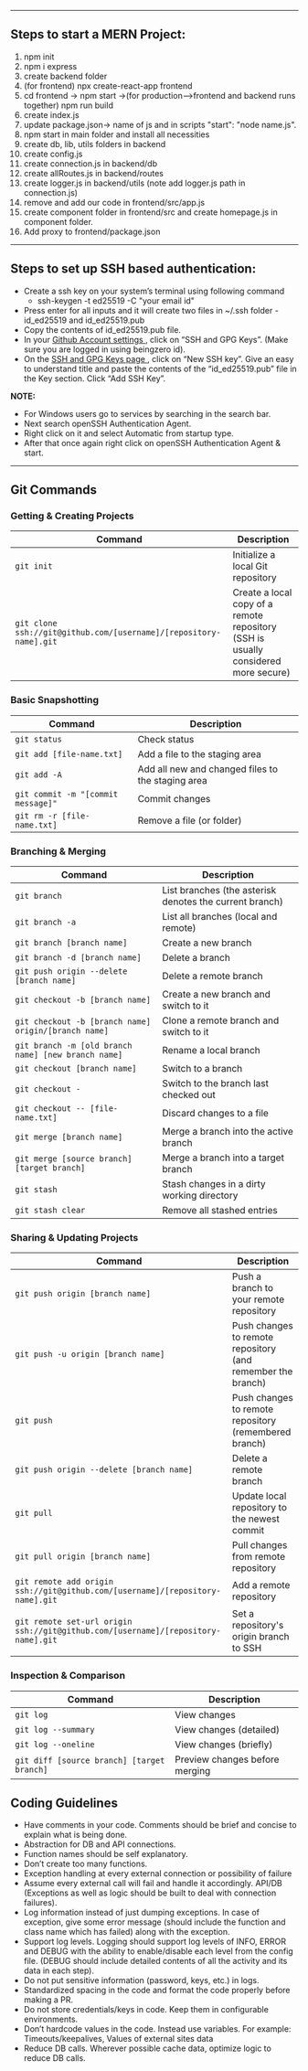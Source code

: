 
------------------------------------------------
## Steps to start a MERN Project:

1) npm init
2) npm i express
3) create backend folder
4) (for frontend) npx create-react-app frontend
5) cd frontend 
          -> npm start
          ->(for production-->frontend and backend runs together) npm run build
6) create index.js
7) update package.json-> name of js and in scripts "start": "node name.js".
8) npm start in main folder and install all necessities
9) create db, lib, utils folders in backend
10) create config.js
11) create connection.js in backend/db
12) create allRoutes.js in backend/routes
13) create logger.js in backend/utils (note add logger.js path in connection.js)
14) remove and add our code in frontend/src/app.js
15) create component folder in frontend/src and create homepage.js in component folder.
16) Add proxy to frontend/package.json
------------------------------------------------
## Steps to set up SSH based authentication:
- Create a ssh key on your system’s terminal using following command
    - ssh-keygen -t ed25519 -C "your email id"
- Press enter for all inputs and it will create two files in ~/.ssh folder - id_ed25519 and id_ed25519.pub
- Copy the contents of id_ed25519.pub file.
- In your [Github Account settings ](https://github.com/settings/profile), click on “SSH and GPG Keys”. (Make sure you are logged in using beingzero id).
- On the [SSH and GPG Keys page ](https://github.com/settings/keys), click on “New SSH key”. Give an easy to understand title and paste the contents of the “id_ed25519.pub” file in the Key section. Click “Add SSH Key”.

**NOTE:** 

- For Windows users go to services by searching in the search bar.
- Next search openSSH Authentication Agent.
- Right click on it and select Automatic from startup type.
- After that once again right click on openSSH Authentication Agent & start.


------------------------------------------------
## Git Commands
### Getting & Creating Projects

| Command | Description |
| ------- | ----------- |
| `git init` | Initialize a local Git repository |
| `git clone ssh://git@github.com/[username]/[repository-name].git` | Create a local copy of a remote repository (SSH is usually considered more secure)|

### Basic Snapshotting

| Command | Description |
| ------- | ----------- |
| `git status` | Check status |
| `git add [file-name.txt]` | Add a file to the staging area |
| `git add -A` | Add all new and changed files to the staging area |
| `git commit -m "[commit message]"` | Commit changes |
| `git rm -r [file-name.txt]` | Remove a file (or folder) |

### Branching & Merging

| Command | Description |
| ------- | ----------- |
| `git branch` | List branches (the asterisk denotes the current branch) |
| `git branch -a` | List all branches (local and remote) |
| `git branch [branch name]` | Create a new branch |
| `git branch -d [branch name]` | Delete a branch |
| `git push origin --delete [branch name]` | Delete a remote branch |
| `git checkout -b [branch name]` | Create a new branch and switch to it |
| `git checkout -b [branch name] origin/[branch name]` | Clone a remote branch and switch to it |
| `git branch -m [old branch name] [new branch name]` | Rename a local branch |
| `git checkout [branch name]` | Switch to a branch |
| `git checkout -` | Switch to the branch last checked out |
| `git checkout -- [file-name.txt]` | Discard changes to a file |
| `git merge [branch name]` | Merge a branch into the active branch |
| `git merge [source branch] [target branch]` | Merge a branch into a target branch |
| `git stash` | Stash changes in a dirty working directory |
| `git stash clear` | Remove all stashed entries |

### Sharing & Updating Projects

| Command | Description |
| ------- | ----------- |
| `git push origin [branch name]` | Push a branch to your remote repository |
| `git push -u origin [branch name]` | Push changes to remote repository (and remember the branch) |
| `git push` | Push changes to remote repository (remembered branch) |
| `git push origin --delete [branch name]` | Delete a remote branch |
| `git pull` | Update local repository to the newest commit |
| `git pull origin [branch name]` | Pull changes from remote repository |
| `git remote add origin ssh://git@github.com/[username]/[repository-name].git` | Add a remote repository |
| `git remote set-url origin ssh://git@github.com/[username]/[repository-name].git` | Set a repository's origin branch to SSH |

### Inspection & Comparison

| Command | Description |
| ------- | ----------- |
| `git log` | View changes |
| `git log --summary` | View changes (detailed) |
| `git log --oneline` | View changes (briefly) |
| `git diff [source branch] [target branch]` | Preview changes before merging |

## Coding Guidelines

- Have comments in your code. Comments should be brief and concise to explain what is being done.
- Abstraction for DB and API connections.
- Function names should be self explanatory.
- Don’t create too many functions.
- Exception handling at every external connection or possibility of failure
- Assume every external call will fail and handle it accordingly. API/DB (Exceptions as well as logic should be built to deal with connection failures).
- Log information instead of just dumping exceptions. In case of exception, give some error message (should include the function and class name which has failed) along with the exception.
- Support log levels. Logging should support log levels of INFO, ERROR and DEBUG with the ability to enable/disable each level from the config file. (DEBUG should include detailed contents of all the activity and its data in each step).
- Do not put sensitive information (password, keys, etc.) in logs.
- Standardized spacing in the code and format the code properly before making a PR.
- Do not store credentials/keys in code. Keep them in configurable environments.
- Don’t hardcode values in the code. Instead use variables. For example: Timeouts/keepalives, Values of external sites data 
- Reduce DB calls. Wherever possible cache data, optimize logic to reduce DB calls.